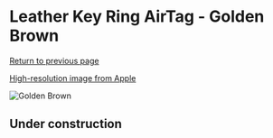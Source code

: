 # Leather Key Ring AirTag - Golden Brown

[Return to previous page](/airtag)

[High-resolution image from Apple](https://store.storeimages.cdn-apple.com/8756/as-images.apple.com/is/MMFA3?wid=4500&hei=4500&fmt=png)

<div style="width: 500px"><img src="/everyphone/MMFA3.png" alt="Golden Brown"></div>

## Under construction
